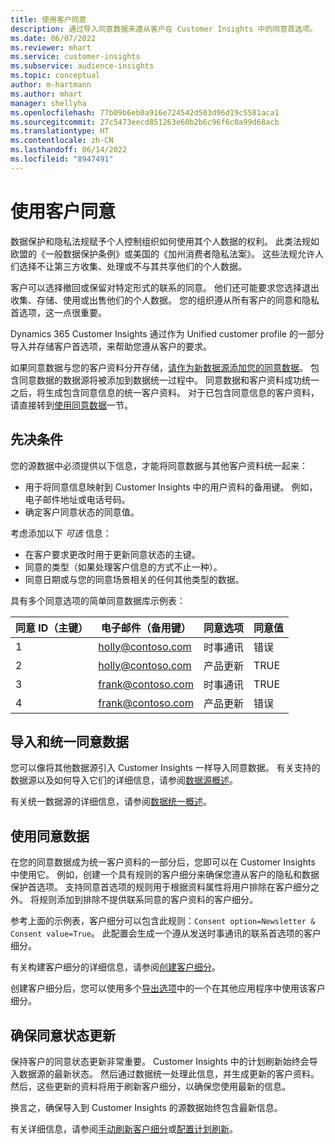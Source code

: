 ```yaml
---
title: 使用客户同意
description: 通过导入同意数据来遵从客户在 Customer Insights 中的同意首选项。
ms.date: 06/07/2022
ms.reviewer: mhart
ms.service: customer-insights
ms.subservice: audience-insights
ms.topic: conceptual
author: m-hartmann
ms.author: mhart
manager: shellyha
ms.openlocfilehash: 77b09b6eb0a916e724542d503d96d19c5581aca1
ms.sourcegitcommit: 27c5473eecd851263e60b2b6c96f6c0a99d68acb
ms.translationtype: HT
ms.contentlocale: zh-CN
ms.lasthandoff: 06/14/2022
ms.locfileid: "8947491"
---
```

# <a name="use-customer-consent"></a>使用客户同意

数据保护和隐私法规赋予个人控制组织如何使用其个人数据的权利。 此类法规如欧盟的《一般数据保护条例》或美国的《加州消费者隐私法案》。 这些法规允许人们选择不让第三方收集、处理或不与其共享他们的个人数据。  

客户可以选择撤回或保留对特定形式的联系的同意。 他们还可能要求您选择退出收集、存储、使用或出售他们的个人数据。 您的组织遵从所有客户的同意和隐私首选项，这一点很重要。  

Dynamics 365 Customer Insights 通过作为 Unified customer profile 的一部分导入并存储客户首选项，来帮助您遵从客户的要求。

如果同意数据与您的客户资料分开存储，[请作为新数据源添加您的同意数据](#import-and-unify-consent-data)。 包含同意数据的数据源将被添加到数据统一过程中。 同意数据和客户资料成功统一之后，将生成包含同意信息的统一客户资料。 对于已包含同意信息的客户资料，请直接转到[使用同意数据](#use-consent-data)一节。

## <a name="prerequisites"></a>先决条件

您的源数据中必须提供以下信息，才能将同意数据与其他客户资料统一起来：

- 用于将同意信息映射到 Customer Insights 中的用户资料的备用键。 例如，电子邮件地址或电话号码。
- 确定客户同意状态的同意值。

考虑添加以下 *可选* 信息：

- 在客户要求更改时用于更新同意状态的主键。
- 同意的类型（如果处理客户信息的方式不止一种）。
- 同意日期或与您的同意场景相关的任何其他类型的数据。

具有多个同意选项的简单同意数据库示例表：

|同意 ID（主键）   |电子邮件（备用键）  |同意选项  |同意值  |
|---------|---------|---------|---------|
|1    |  holly@contoso.com       |  时事通讯       |  错误       |
|2    |  holly@contoso.com       |  产品更新       |  TRUE       |
|3    |  frank@contoso.com       |  时事通讯       | TRUE        |
|4    |  frank@contoso.com       |  产品更新       |  错误       |

## <a name="import-and-unify-consent-data"></a>导入和统一同意数据

您可以像将其他数据源引入 Customer Insights 一样导入同意数据。 有关支持的数据源以及如何导入它们的详细信息，请参阅[数据源概述](data-sources.md)。

有关统一数据源的详细信息，请参阅[数据统一概述](data-unification.md)。

## <a name="use-consent-data"></a>使用同意数据

在您的同意数据成为统一客户资料的一部分后，您即可以在 Customer Insights 中使用它。 例如，创建一个具有规则的客户细分来确保您遵从客户的隐私和数据保护首选项。 支持同意首选项的规则用于根据资料属性将用户排除在客户细分之外。 将规则添加到排除不提供联系同意的客户资料的客户细分。

参考上面的示例表，客户细分可以包含此规则：`Consent option=Newsletter & Consent value=True`。 此配置会生成一个遵从发送时事通讯的联系首选项的客户细分。

有关构建客户细分的详细信息，请参阅[创建客户细分](segment-builder.md)。

创建客户细分后，您可以使用多个[导出选项](export-destinations.md)中的一个在其他应用程序中使用该客户细分。

## <a name="ensure-updated-consent-status"></a>确保同意状态更新

保持客户的同意状态更新非常重要。 Customer Insights 中的计划刷新始终会导入数据源的最新状态。 然后通过数据统一处理此信息，并生成更新的客户资料。 然后，这些更新的资料将用于刷新客户细分，以确保您使用最新的信息。

换言之，确保导入到 Customer Insights 的源数据始终包含最新信息。

有关详细信息，请参阅[手动刷新客户细分](segments.md#refresh-segments)或[配置计划刷新](system.md#schedule-tab)。
